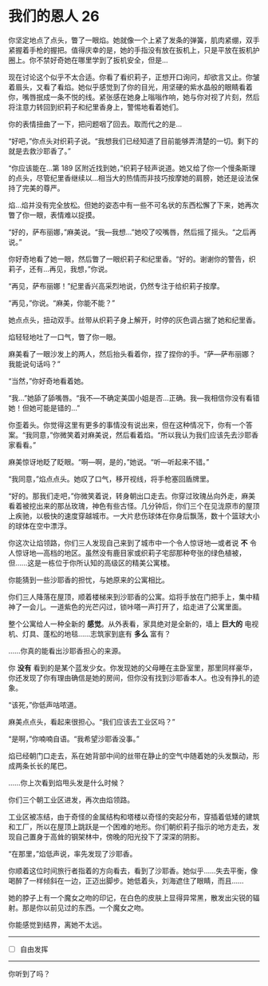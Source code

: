 # 我们的恩人 26

你坚定地点了点头，瞥了一眼焰。她就像一个上紧了发条的弹簧，肌肉紧绷，双手紧握着手枪的握把。值得庆幸的是，她的手指没有放在扳机上，只是平放在扳机护圈上。你不禁好奇她在哪里学到了扳机安全，但是…

现在讨论这个似乎不太合适。你看了看织莉子，正想开口询问，却欲言又止。你皱着眉头，又看了看焰。她似乎感觉到了你的目光，用坚硬的紫水晶般的眼睛看着你，嘴唇抿成一条不悦的线。紧张感在她身上嗡嗡作响，她与你对视了片刻，然后将注意力转回到织莉子和纪里香身上，警惕地看着她们。

你的表情扭曲了一下，把问题咽了回去。取而代之的是…

“好吧，”你点头对织莉子说。“我想我们已经知道了目前能够弄清楚的一切。剩下的就是去救沙耶香了。”

“你应该能在…第 189 区附近找到她，”织莉子轻声说道。她又给了你一个慢条斯理的点头，尽管纪里香继续以…相当大的热情而非技巧按摩她的肩膀，她还是设法保持了完美的尊严。

焰…焰并没有完全放松。但她的姿态中有一些不可名状的东西松懈了下来，她再次瞥了你一眼，表情难以捉摸。

“好的，萨布丽娜，”麻美说。“我—我想…”她咬了咬嘴唇，然后摇了摇头。“之后再说。”

你好奇地看了她一眼，然后瞥了一眼织莉子和纪里香。“好的。谢谢你的警告，织莉子，还有…再见，我想，”你说。

“再见，萨布丽娜！”纪里香兴高采烈地说，仍然专注于给织莉子按摩。

“再见，”你说。“麻美，你能不能？”

她点点头，扭动双手。丝带从织莉子身上解开，时停的灰色调占据了她和纪里香。

焰轻轻地吐了一口气，瞥了你一眼。

麻美看了一眼沙发上的两人，然后抬头看着你，捏了捏你的手。“萨—萨布丽娜？我能说句话吗？”

“当然，”你好奇地看着她。

“我…”她舔了舔嘴唇。“我不—不确定美国小姐是否…正确。我—我相信你没有看错她！但她可能是错的…”

你歪着头。你觉得这里有更多的事情没有说出来，但在这种情况下，你有一个答案。“我同意，”你微笑着对麻美说，然后看着焰。“所以我认为我们应该先去沙耶香家看看。”

麻美惊讶地眨了眨眼。“啊—啊，是的，”她说。“听—听起来不错。”

“我同意，”焰点点头。她叹了口气，移开视线，将手枪塞回盾牌里。

“好的。那我们走吧，”你微笑着说，转身朝出口走去。你穿过玫瑰丛向外走，麻美看着被挖出来的那丛玫瑰，神色有些古怪。几分钟后，你们三个在见泷原市的屋顶上疾驰，以极快的速度穿越城市。一大片悲伤球体在你身后飘荡，数十个篮球大小的球体在空中漂浮。

你这次让焰领路，你们三人发现自己来到了城市中一个令人惊讶地—或者说 **不** 令人惊讶地—高档的地区。虽然没有鹿目家或织莉子宅邸那种夸张的绿色植被，但……这是一栋位于你所认知的高级区的精美公寓楼。

你能猜到一些沙耶香的担忧，与她原来的公寓相比。

你们三人降落在屋顶，顺着楼梯来到沙耶香的公寓。焰将手放在门把手上，集中精神了一会儿。一道紫色的光芒闪过，锁咔嗒一声打开了，焰走进了公寓里面。

整个公寓给人一种全新的 **感觉**。从外表看，家具绝对是全新的，墙上 **巨大的** 电视机、灯具、蓬松的地毯……志筑家到底有 **多么** 富有？

……你真的能看出沙耶香担心的来源。

你 **没有** 看到的是某个蓝发少女。你发现她的父母睡在主卧室里，那里同样豪华，你还发现了你有理由确信是她的房间，但你没有找到沙耶香本人。也没有挣扎的迹象。

“该死，”你低声咕哝道。

麻美点点头，看起来很担心。“我们应该去工业区吗？”

“是啊，”你喃喃自语。“我希望沙耶香没事。”

焰已经朝门口走去，系在她背部中间的丝带在静止的空气中随着她的头发飘动，形成两条长长的尾巴。

……你上次看到焰甩头发是什么时候？

你们三个朝工业区进发，再次由焰领路。

工业区被冻结，由于奇怪的金属结构和塔楼以奇怪的突起分布，穿插着低矮的建筑和工厂，所以在屋顶上跳跃是一个困难的地形。你们朝织莉子指示的地方走去，发现自己置身于高耸的钢架林中，傍晚的阳光投下了深深的阴影。

“在那里，”焰低声说，率先发现了沙耶香。

你顺着这位时间旅行者指着的方向看去，看到了沙耶香。她似乎……失去平衡，像喝醉了一样倾斜在一边，正迈出脚步。她低着头，刘海遮住了眼睛，而且……

她的脖子上有一个魔女之吻的印记，在白色的皮肤上显得异常黑，散发出尖锐的辐射。那是你以前见过的东西。一个魔女之吻。

你能感觉到结界，离她不太远。

---

- [ ] 自由发挥

---

你听到了吗？
